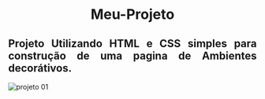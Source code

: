 <h1 align="center">Meu-Projeto</h1> 
<h2 align="justify">Projeto Utilizando HTML e CSS simples para construção de uma pagina de Ambientes decorátivos.</h2>

![projeto 01](https://github.com/luizZim/Meu-Projeto/assets/93168763/ba1188f7-eeb3-4d87-bdcc-fee5bb4ccb6a)

